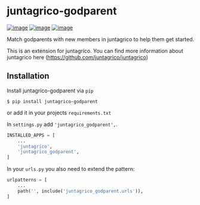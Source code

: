 # juntagrico-godparent

[![image](https://github.com/juntagrico/juntagrico-godparent/actions/workflows/juntagrico-ci.yml/badge.svg?branch=main&event=push)](https://github.com/juntagrico/juntagrico-godparent/actions/workflows/juntagrico-ci.yml)
[![image](https://img.shields.io/github/last-commit/juntagrico/juntagrico-godparent.svg)](https://github.com/juntagrico/juntagrico-godparent)
[![image](https://img.shields.io/github/commit-activity/y/juntagrico/juntagrico-godparent)](https://github.com/juntagrico/juntagrico-godparent)

Match godparents with new members in juntagrico to help them get started.

This is an extension for juntagrico. You can find more information about juntagrico here
(https://github.com/juntagrico/juntagrico)

## Installation


Install juntagrico-godparent via `pip`

    $ pip install juntagrico-godparent

or add it in your projects `requirements.txt`

In `settings.py` add `'juntagrico_godparent',`.

```python
INSTALLED_APPS = [
    ...
    'juntagrico',
    'juntagrico_godparent',
]
```

In your `urls.py` you also need to extend the pattern:

```python
urlpatterns = [
    ...
    path('', include('juntagrico_godparent.urls')),
]
```
